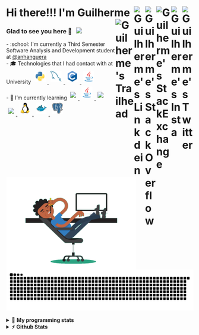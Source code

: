 <div align='left'><h1> Hi there!!! I'm Guilherme
<a href="https://twitter.com/iamgrodrigues" target="_blank" rel="nofollow">
    <img align="right" alt="Guilherme's Twitter" width="30px" src="https://www.vectorlogo.zone/logos/twitter/twitter-icon.svg" />
</a>
<a href="https://www.instagram.com/iamgrodrigues" target="_blank" rel="nofollow">
    <img align="right" alt="Guilherme's Insta" width="30px" src="https://www.vectorlogo.zone/logos/instagram/instagram-icon.svg" />
</a>
<a href="https://salesforce.stackexchange.com/users/93793/iamgrodrigues" target="_blank" rel="nofollow">
    <img align="right" alt="Guilherme's StackExchange" width="40px" src="https://cdn.sstatic.net/Sites/salesforce/Img/apple-touch-icon@2.png?v=2b5099539758" />
</a>
<a href="https://stackoverflow.com/users/14347023/iamgrodrigues" target="_blank" rel="nofollow">
    <img align="right" alt="Guilherme's StackOverflow" width="30px" src="https://www.vectorlogo.zone/logos/stackoverflow/stackoverflow-icon.svg" />
</a>
<a href="https://www.linkedin.com/in/iamgrodrigues" target="_blank" rel="nofollow">
    <img align="right" alt="Guilherme's Linkdein" width="30px" src="https://www.vectorlogo.zone/logos/linkedin/linkedin-icon.svg" />
</a>
<a href="https://trailblazer.me/id/iamgrodrigues" target="_blank" rel="nofollow">
    <img align="right" alt="Guilherme's Trailhead" width="50px" src="https://trailhead.salesforce.com/assets/trailhead-logo-5d3354441b4d8b97f21075b65e2aea266780d45943bbb36796ac25dc7cf4adc9.svg" />
</a>
</h1>
</div>

<div>
    <img src='https://github.com/iamgrodrigues/iamgrodrigues/blob/master/Assets/dev.gif' width="350" height="250" align='left'>
</div>

### Glad to see you here 👋 &nbsp; ![](https://visitor-badge.glitch.me/badge?page_id=iamgrodrigues.iamgrodrigues&style=flat-square&color=0088cc)
<div>
   - :school: I'm currently a Third Semester Software Analysis and Development student at
    <a href="https://www.anhanguera.com/">@anhanguera </a>
</div>
<div>
        - 🎓 Technologies that I had contact with at University
    <a href="https://www.python.org/" target="_blank" rel="nofollow">
       <img width="30px" style="padding:5px" src="https://raw.githubusercontent.com/devicons/devicon/master/icons/python/python-original.svg"/>
    </a>
    <a href="https://www.mysql.com/" target="_blank" rel="nofollow">
       <img width="30px" style="padding:5px" src="https://raw.githubusercontent.com/devicons/devicon/master/icons/mysql/mysql-original.svg"/>
    </a>
    <a href="https://en.wikipedia.org/wiki/C_(programming_language)#:~:text=C%20(%2Fsi%CB%90%2F%2C,efficiently%20to%20typical%20machine%20instructions." target="_blank" rel="nofollow">
       <img width="30px" style="padding:5px" src="https://raw.githubusercontent.com/devicons/devicon/master/icons/c/c-original.svg"/>
    </a>
    <a href="https://www.java.com/" target="_blank" rel="nofollow">
       <img width="30px" style="padding:5px" src="https://raw.githubusercontent.com/devicons/devicon/master/icons/java/java-original.svg"/>
    </a>
</div>
<div>
    - 🌱 I’m currently learning 
    <a href="https://www.salesforce.com/company/about-us/" target="_blank" rel="nofollow">
       <img width="30px" style="padding:5px" src="https://www.salesforce.com/content/dam/sfdc-docs/www/logos/logo-salesforce.svg"/>
    </a>
    <a href="https://www.java.com/" target="_blank" rel="nofollow">
       <img width="30px" style="padding:5px" src="https://raw.githubusercontent.com/devicons/devicon/master/icons/java/java-original.svg"/>
    </a>
    <a href="https://spring.io/" target="_blank" rel="nofollow">
       <img width="30px" style="padding:5px" src="https://www.vectorlogo.zone/logos/springio/springio-icon.svg"/>
    </a>
    <a href="https://angularjs.org/" target="_blank" rel="nofollow">
       <img width="30px" style="padding:5px" src="https://www.vectorlogo.zone/logos/angular/angular-icon.svg"/>
    </a>
    <a href="https://en.wikipedia.org/wiki/Linux" target="_blank" rel="nofollow">
       <img width="30px" style="padding:5px" src="https://raw.githubusercontent.com/devicons/devicon/master/icons/linux/linux-original.svg"/>
    </a>
    <a href="https://www.docker.com/" target="_blank" rel="nofollow">
       <img width="30px" style="padding:5px" src="https://raw.githubusercontent.com/devicons/devicon/master/icons/docker/docker-original.svg"/>
    </a>
    <a href="https://www.postgresql.org/" target="_blank" rel="nofollow">
        <img width="30px" style="padding:5px" src="https://raw.githubusercontent.com/devicons/devicon/master/icons/postgresql/postgresql-original.svg"/>
    </a>
</div>

![snake gif](https://github.com/iamgrodrigues/iamgrodrigues/blob/output/github-contribution-grid-snake.svg)

<details> 
 <summary>🤖 <b>My programming stats</b></summary>
<br>
  
<!--START_SECTION:waka-->
![Code Time](http://img.shields.io/badge/Code%20Time-2%2C569%20hrs%2042%20mins-blue)

![Lines of code](https://img.shields.io/badge/From%20Hello%20World%20I%27ve%20Written-263.9%20thousand%20lines%20of%20code-blue)

**🐱 My GitHub Data** 

> 📦 30.1 kB Used in GitHub's Storage 
 > 
> 🏆 0 Contributions in the Year 2023
 > 
> 💼 Opted to Hire
 > 
> 📜 19 Public Repositories 
 > 
> 🔑 1 Private Repositories 
 > 
**I'm an Early 🐤** 

```text
🌞 Morning                233 commits         █████████░░░░░░░░░░░░░░░░   35.14 % 
🌆 Daytime                206 commits         ████████░░░░░░░░░░░░░░░░░   31.07 % 
🌃 Evening                147 commits         ██████░░░░░░░░░░░░░░░░░░░   22.17 % 
🌙 Night                  77 commits          ███░░░░░░░░░░░░░░░░░░░░░░   11.61 % 
```
📅 **I'm Most Productive on Thursday** 

```text
Monday                   74 commits          ███░░░░░░░░░░░░░░░░░░░░░░   11.16 % 
Tuesday                  55 commits          ██░░░░░░░░░░░░░░░░░░░░░░░   08.30 % 
Wednesday                109 commits         ████░░░░░░░░░░░░░░░░░░░░░   16.44 % 
Thursday                 165 commits         ██████░░░░░░░░░░░░░░░░░░░   24.89 % 
Friday                   126 commits         █████░░░░░░░░░░░░░░░░░░░░   19.00 % 
Saturday                 28 commits          █░░░░░░░░░░░░░░░░░░░░░░░░   04.22 % 
Sunday                   106 commits         ████░░░░░░░░░░░░░░░░░░░░░   15.99 % 
```


📊 **This Week I Spent My Time On** 

```text
🕑︎ Time Zone: America/Sao_Paulo

💬 Programming Languages: 
Apex                     10 hrs 49 mins      ███████████████████░░░░░░   75.47 % 
sh                       57 mins             ██░░░░░░░░░░░░░░░░░░░░░░░   06.67 % 
JavaScript               44 mins             █░░░░░░░░░░░░░░░░░░░░░░░░   05.17 % 
Other                    33 mins             █░░░░░░░░░░░░░░░░░░░░░░░░   03.88 % 
Git                      28 mins             █░░░░░░░░░░░░░░░░░░░░░░░░   03.29 % 

🔥 Editors: 
VS Code                  12 hrs 55 mins      ███████████████████████░░   90.04 % 
Zsh                      1 hr 25 mins        ██░░░░░░░░░░░░░░░░░░░░░░░   09.96 % 

🐱‍💻 Projects: 
org-nova                 13 hrs 16 mins      ███████████████████████░░   92.45 % 
Ipiranga                 1 hr                ██░░░░░░░░░░░░░░░░░░░░░░░   07.06 % 
Terminal                 3 mins              ░░░░░░░░░░░░░░░░░░░░░░░░░   00.46 % 
dx-k2ksocialforce        0 secs              ░░░░░░░░░░░░░░░░░░░░░░░░░   00.03 % 

💻 Operating System: 
WSL                      14 hrs 21 mins      █████████████████████████   100.00 % 
```

**I Mostly Code in Java** 

```text
Java                     8 repos             ███████████░░░░░░░░░░░░░░   42.11 % 
JavaScript               6 repos             ████████░░░░░░░░░░░░░░░░░   31.58 % 
TypeScript               2 repos             ███░░░░░░░░░░░░░░░░░░░░░░   10.53 % 
C#                       1 repo              █░░░░░░░░░░░░░░░░░░░░░░░░   05.26 % 
Python                   1 repo              █░░░░░░░░░░░░░░░░░░░░░░░░   05.26 % 
```




 Last Updated on 04/06/2023 01:18:30 UTC
<!--END_SECTION:waka-->

</details>
<details>	
   <summary><b>⚡ Github Stats</b></summary>
<div>
   <img height="180em" src="https://github-readme-stats.vercel.app/api?username=iamgrodrigues&show_icons=true&hide_border=true&theme=gotham" />
   <img height="180em" src="https://github-readme-stats.vercel.app/api/top-langs/?username=iamgrodrigues&&show_icons=true&hide_border=true&layout=compact&langs_count=8&theme=gotham"/>
</div>
</details>
